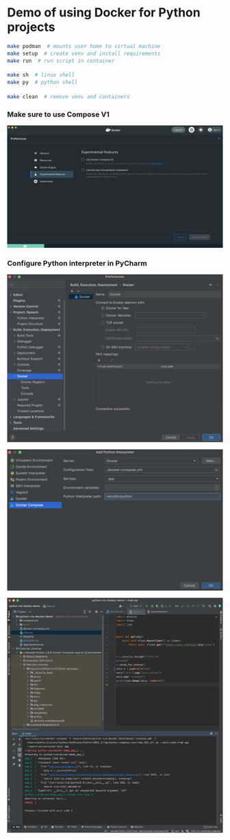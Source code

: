 # Demo of using Docker for Python projects

```sh
make podman  # mounts user home to virtual machine
make setup  # create venv and install requirements
make run  # run script in container

make sh  # linux shell
make py  # python shell

make clean  # remove venv and containers
```
### Make sure to use Compose V1

![DockerDesktop](screenshots/DockerDesktop.png)

### Configure Python interpreter in PyCharm

![Docker](screenshots/Docker.png)

![DockerCompose](screenshots/DockerCompose.png)

![PyCharm](screenshots/PyCharm.png)

